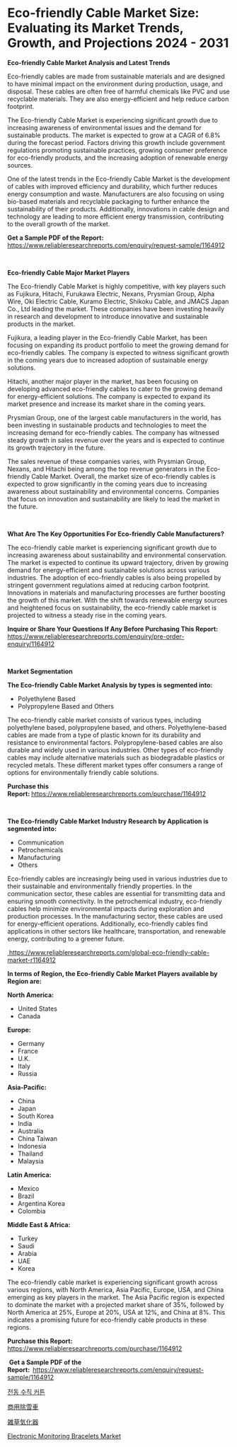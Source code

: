 <p><h1>Eco-friendly Cable Market Size: Evaluating its Market Trends, Growth, and Projections 2024 - 2031</h1></p><p><strong>Eco-friendly Cable Market Analysis and Latest Trends</strong></p>
<p><p>Eco-friendly cables are made from sustainable materials and are designed to have minimal impact on the environment during production, usage, and disposal. These cables are often free of harmful chemicals like PVC and use recyclable materials. They are also energy-efficient and help reduce carbon footprint.</p><p>The Eco-friendly Cable Market is experiencing significant growth due to increasing awareness of environmental issues and the demand for sustainable products. The market is expected to grow at a CAGR of 6.8% during the forecast period. Factors driving this growth include government regulations promoting sustainable practices, growing consumer preference for eco-friendly products, and the increasing adoption of renewable energy sources.</p><p>One of the latest trends in the Eco-friendly Cable Market is the development of cables with improved efficiency and durability, which further reduces energy consumption and waste. Manufacturers are also focusing on using bio-based materials and recyclable packaging to further enhance the sustainability of their products. Additionally, innovations in cable design and technology are leading to more efficient energy transmission, contributing to the overall growth of the market.</p></p>
<p><strong>Get a Sample PDF of the Report:&nbsp;</strong> <a href="https://www.reliableresearchreports.com/enquiry/request-sample/1164912">https://www.reliableresearchreports.com/enquiry/request-sample/1164912</a></p>
<p>&nbsp;</p>
<p><strong>Eco-friendly Cable Major Market Players</strong></p>
<p><p>The Eco-friendly Cable Market is highly competitive, with key players such as Fujikura, Hitachi, Furukawa Electric, Nexans, Prysmian Group, Alpha Wire, Oki Electric Cable, Kuramo Electric, Shikoku Cable, and JMACS Japan Co., Ltd leading the market. These companies have been investing heavily in research and development to introduce innovative and sustainable products in the market.</p><p>Fujikura, a leading player in the Eco-friendly Cable Market, has been focusing on expanding its product portfolio to meet the growing demand for eco-friendly cables. The company is expected to witness significant growth in the coming years due to increased adoption of sustainable energy solutions.</p><p>Hitachi, another major player in the market, has been focusing on developing advanced eco-friendly cables to cater to the growing demand for energy-efficient solutions. The company is expected to expand its market presence and increase its market share in the coming years.</p><p>Prysmian Group, one of the largest cable manufacturers in the world, has been investing in sustainable products and technologies to meet the increasing demand for eco-friendly cables. The company has witnessed steady growth in sales revenue over the years and is expected to continue its growth trajectory in the future.</p><p>The sales revenue of these companies varies, with Prysmian Group, Nexans, and Hitachi being among the top revenue generators in the Eco-friendly Cable Market. Overall, the market size of eco-friendly cables is expected to grow significantly in the coming years due to increasing awareness about sustainability and environmental concerns. Companies that focus on innovation and sustainability are likely to lead the market in the future.</p></p>
<p>&nbsp;</p>
<p><strong>What Are The Key Opportunities For Eco-friendly Cable Manufacturers?</strong></p>
<p><p>The eco-friendly cable market is experiencing significant growth due to increasing awareness about sustainability and environmental conservation. The market is expected to continue its upward trajectory, driven by growing demand for energy-efficient and sustainable solutions across various industries. The adoption of eco-friendly cables is also being propelled by stringent government regulations aimed at reducing carbon footprint. Innovations in materials and manufacturing processes are further boosting the growth of this market. With the shift towards renewable energy sources and heightened focus on sustainability, the eco-friendly cable market is projected to witness a steady rise in the coming years.</p></p>
<p><strong>Inquire or Share Your Questions If Any Before Purchasing This Report:</strong> <a href="https://www.reliableresearchreports.com/enquiry/pre-order-enquiry/1164912">https://www.reliableresearchreports.com/enquiry/pre-order-enquiry/1164912</a></p>
<p>&nbsp;</p>
<p><strong>Market Segmentation</strong></p>
<p><strong>The Eco-friendly Cable Market Analysis by types is segmented into:</strong></p>
<p><ul><li>Polyethylene Based</li><li>Polypropylene Based and Others</li></ul></p>
<p><p>The eco-friendly cable market consists of various types, including polyethylene based, polypropylene based, and others. Polyethylene-based cables are made from a type of plastic known for its durability and resistance to environmental factors. Polypropylene-based cables are also durable and widely used in various industries. Other types of eco-friendly cables may include alternative materials such as biodegradable plastics or recycled metals. These different market types offer consumers a range of options for environmentally friendly cable solutions.</p></p>
<p><strong>Purchase this Report:&nbsp;</strong><a href="https://www.reliableresearchreports.com/purchase/1164912">https://www.reliableresearchreports.com/purchase/1164912</a></p>
<p>&nbsp;</p>
<p><strong>The Eco-friendly Cable Market Industry Research by Application is segmented into:</strong></p>
<p><ul><li>Communication</li><li>Petrochemicals</li><li>Manufacturing</li><li>Others</li></ul></p>
<p><p>Eco-friendly cables are increasingly being used in various industries due to their sustainable and environmentally friendly properties. In the communication sector, these cables are essential for transmitting data and ensuring smooth connectivity. In the petrochemical industry, eco-friendly cables help minimize environmental impacts during exploration and production processes. In the manufacturing sector, these cables are used for energy-efficient operations. Additionally, eco-friendly cables find applications in other sectors like healthcare, transportation, and renewable energy, contributing to a greener future.</p></p>
<p><a href="https://www.reliableresearchreports.com/global-eco-friendly-cable-market-r1164912">&nbsp;https://www.reliableresearchreports.com/global-eco-friendly-cable-market-r1164912</a></p>
<p><strong>In terms of Region, the Eco-friendly Cable Market Players available by Region are:</strong></p>
<p>
    <p> <strong> North America: </strong>
        <ul>
            <li>United States</li>
            <li>Canada</li>
        </ul>
        </p> 
    <p> <strong> Europe: </strong>
        <ul>
            <li>Germany</li>
            <li>France</li>
            <li>U.K.</li>
            <li>Italy</li>
            <li>Russia</li>
        </ul>
        </p> 
    <p> <strong> Asia-Pacific: </strong>
        <ul>
            <li>China</li>
            <li>Japan</li>
            <li>South Korea</li>
            <li>India</li>
            <li>Australia</li>
            <li>China Taiwan</li>
            <li>Indonesia</li>
            <li>Thailand</li>
            <li>Malaysia</li>
        </ul>
        </p> 
    <p> <strong> Latin America: </strong>
        <ul>
            <li>Mexico</li>
            <li>Brazil</li>
            <li>Argentina Korea</li>
            <li>Colombia</li>
        </ul>
        </p> 
    <p> <strong> Middle East & Africa: </strong>
        <ul>
            <li>Turkey</li>
            <li>Saudi</li>
            <li>Arabia</li>
            <li>UAE</li>
            <li>Korea</li>
        </ul>
    </p>
    </p>
<p><p>The eco-friendly cable market is experiencing significant growth across various regions, with North America, Asia Pacific, Europe, USA, and China emerging as key players in the market. The Asia Pacific region is expected to dominate the market with a projected market share of 35%, followed by North America at 25%, Europe at 20%, USA at 12%, and China at 8%. This indicates a promising future for eco-friendly cable products in these regions.</p></p>
<p><strong>Purchase this Report: </strong><a href="https://www.reliableresearchreports.com/purchase/1164912">https://www.reliableresearchreports.com/purchase/1164912</a></p>
<p>&nbsp;<strong>Get a Sample PDF of the Report:&nbsp;&nbsp;</strong><a href="https://www.reliableresearchreports.com/enquiry/request-sample/1164912">https://www.reliableresearchreports.com/enquiry/request-sample/1164912</a></p>
<p><strong></strong></p>
<p><p><a href="https://medium.com/@rowedrowe/2024%EB%85%84%EB%B6%80%ED%84%B0-2031%EB%85%84%EA%B9%8C%EC%A7%80%EC%9D%98-%EC%A0%84%EA%B8%B0-%EC%88%98%EC%A7%81-%EC%BB%A4%ED%8A%BC-%EC%8B%9C%EC%9E%A5-%EC%A0%84%EB%A7%9D%EA%B3%BC-%EC%98%88%EC%B8%A1-b62a9daf0741">전동 수직 커튼</a></p><p><a href="https://medium.com/@estasprer20231/%E5%95%86%E7%94%A8%E9%99%A4%E9%9B%AA%E8%BB%8A%E4%B8%A1%E3%81%AE%E5%B8%82%E5%A0%B4%E3%82%B7%E3%82%A7%E3%82%A2%E3%81%A8%E5%B8%82%E5%A0%B4%E5%88%86%E6%9E%90-%E6%88%90%E9%95%B7%E3%83%88%E3%83%AC%E3%83%B3%E3%83%89%E3%81%8A%E3%82%88%E3%81%B32024%E5%B9%B4%E3%81%8B%E3%82%892031%E5%B9%B4%E3%81%BE%E3%81%A7%E3%81%AE%E4%BA%88%E6%B8%AC-0cd414ba6b7c">商用除雪車</a></p><p><a href="https://github.com/oqxogxyvqe90775/Market-Research-Report-List-2/blob/main/9373995149710.md">雑草気化器</a></p><p><a href="https://github.com/ctanaka235/Market-Research-Report-List-1/blob/main/electronic-monitoring-bracelets-market.md">Electronic Monitoring Bracelets Market</a></p></p>